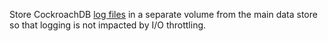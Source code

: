 Store CockroachDB [log files](configure-logs.html#logging-directory) in a separate volume from the main data store so that logging is not impacted by I/O throttling.